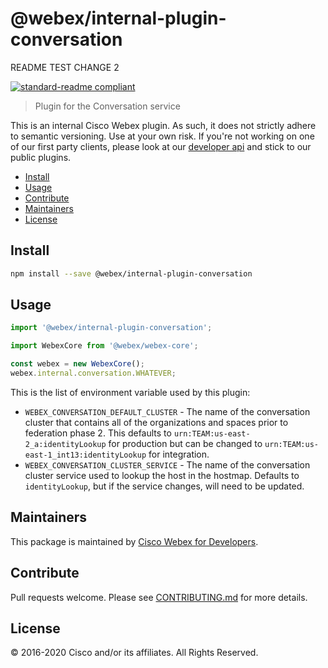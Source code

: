 # @webex/internal-plugin-conversation

README TEST CHANGE 2

[![standard-readme compliant](https://img.shields.io/badge/readme%20style-standard-brightgreen.svg?style=flat-square)](https://github.com/RichardLitt/standard-readme)

> Plugin for the Conversation service

This is an internal Cisco Webex plugin. As such, it does not strictly adhere to semantic versioning. Use at your own risk. If you're not working on one of our first party clients, please look at our [developer api](https://developer.webex.com/) and stick to our public plugins.

- [Install](#install)
- [Usage](#usage)
- [Contribute](#contribute)
- [Maintainers](#maintainers)
- [License](#license)

## Install

```bash
npm install --save @webex/internal-plugin-conversation
```

## Usage

```js
import '@webex/internal-plugin-conversation';

import WebexCore from '@webex/webex-core';

const webex = new WebexCore();
webex.internal.conversation.WHATEVER;
```

This is the list of environment variable used by this plugin:

- `WEBEX_CONVERSATION_DEFAULT_CLUSTER` - The name of the conversation cluster that contains all of the organizations and spaces prior to federation phase 2. This defaults to `urn:TEAM:us-east-2_a:identityLookup` for production but can be changed to `urn:TEAM:us-east-1_int13:identityLookup` for integration.
- `WEBEX_CONVERSATION_CLUSTER_SERVICE` - The name of the conversation cluster service used to lookup the host in the hostmap. Defaults to `identityLookup`, but if the service changes, will need to be updated.

## Maintainers

This package is maintained by [Cisco Webex for Developers](https://developer.webex.com/).

## Contribute

Pull requests welcome. Please see [CONTRIBUTING.md](https://github.com/webex/webex-js-sdk/blob/master/CONTRIBUTING.md) for more details.

## License

© 2016-2020 Cisco and/or its affiliates. All Rights Reserved.
